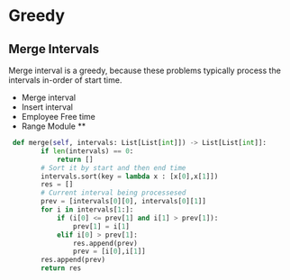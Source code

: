 # Greedy

## Merge Intervals
Merge interval is a greedy, because these problems typically process the intervals in-order of start time. 
- Merge interval
- Insert interval
- Employee Free time
- Range Module **

```Python
 def merge(self, intervals: List[List[int]]) -> List[List[int]]:
        if len(intervals) == 0:
            return []
        # Sort it by start and then end time
        intervals.sort(key = lambda x : [x[0],x[1]])
        res = []
        # Current interval being processesed
        prev = [intervals[0][0], intervals[0][1]]
        for i in intervals[1:]:
            if (i[0] <= prev[1] and i[1] > prev[1]):
                prev[1] = i[1]
            elif i[0] > prev[1]:
                res.append(prev)
                prev = [i[0],i[1]]
        res.append(prev)
        return res
```